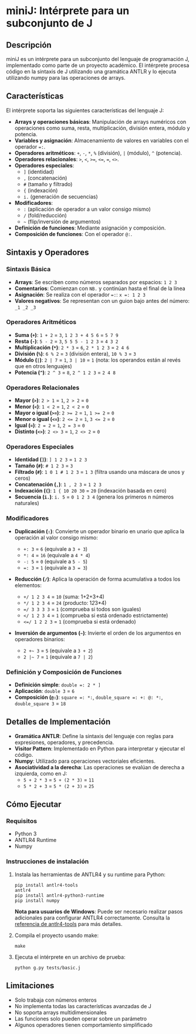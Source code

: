 # miniJ: Intérprete para un subconjunto de J

## Descripción

miniJ es un intérprete para un subconjunto del lenguaje de programación J, implementado como parte de un proyecto académico. El intérprete procesa código en la sintaxis de J utilizando una gramática ANTLR y lo ejecuta utilizando numpy para las operaciones de arrays.

## Características

El intérprete soporta las siguientes características del lenguaje J:

- **Arrays y operaciones básicas**: Manipulación de arrays numéricos con operaciones como suma, resta, multiplicación, división entera, módulo y potencia.
- **Variables y asignación**: Almacenamiento de valores en variables con el operador `=:`.
- **Operadores aritméticos**: `+`, `-`, `*`, `%` (división), `|` (módulo), `^` (potencia).
- **Operadores relacionales**: `>`, `<`, `>=`, `<=`, `=`, `<>`.
- **Operadores especiales**: 
  - `]` (identidad)
  - `,` (concatenación)
  - `#` (tamaño y filtrado)
  - `{` (indexación)
  - `i.` (generación de secuencias)
- **Modificadores**:
  - `:` (aplicación de operador a un valor consigo mismo)
  - `/` (fold/reducción)
  - `~` (flip/inversión de argumentos)
- **Definición de funciones**: Mediante asignación y composición.
- **Composición de funciones**: Con el operador `@:`.

## Sintaxis y Operadores

### Sintaxis Básica

- **Arrays**: Se escriben como números separados por espacios: `1 2 3`
- **Comentarios**: Comienzan con `NB.` y continúan hasta el final de la línea
- **Asignación**: Se realiza con el operador `=:`: `x =: 1 2 3`
- **Valores negativos**: Se representan con un guion bajo antes del número: `_1 _2 _3`

### Operadores Aritméticos

- **Suma (`+`)**: `1 + 2` = `3`, `1 2 3 + 4 5 6` = `5 7 9`
- **Resta (`-`)**: `5 - 2` = `3`, `5 5 5 - 1 2 3` = `4 3 2`
- **Multiplicación (`*`)**: `2 * 3` = `6`, `2 * 1 2 3` = `2 4 6`
- **División (`%`)**: `6 % 2` = `3` (división entera), `10 % 3` = `3`
- **Módulo (`|`)**: `2 | 7` = `1`, `3 | 10` = `1` (nota: los operandos están al revés que en otros lenguajes)
- **Potencia (`^`)**: `2 ^ 3` = `8`, `2 ^ 1 2 3` = `2 4 8`

### Operadores Relacionales

- **Mayor (`>`)**: `2 > 1` = `1`, `2 > 2` = `0`
- **Menor (`<`)**: `1 < 2` = `1`, `2 < 2` = `0`
- **Mayor o igual (`>=`)**: `2 >= 2` = `1`, `1 >= 2` = `0`
- **Menor o igual (`<=`)**: `2 <= 2` = `1`, `3 <= 2` = `0`
- **Igual (`=`)**: `2 = 2` = `1`, `2 = 3` = `0`
- **Distinto (`<>`)**: `2 <> 3` = `1`, `2 <> 2` = `0`

### Operadores Especiales

- **Identidad (`]`)**: `] 1 2 3` = `1 2 3`
- **Tamaño (`#`)**: `# 1 2 3` = `3`
- **Filtrado (`#`)**: `1 0 1 # 1 2 3` = `1 3` (filtra usando una máscara de unos y ceros)
- **Concatenación (`,`)**: `1 , 2 3` = `1 2 3`
- **Indexación (`{`)**: `1 { 10 20 30` = `20` (indexación basada en cero)
- **Secuencia (`i.`)**: `i. 5` = `0 1 2 3 4` (genera los primeros n números naturales)

### Modificadores

- **Duplicación (`:`)**: Convierte un operador binario en unario que aplica la operación al valor consigo mismo:
  - `+: 3` = `6` (equivale a `3 + 3`)
  - `*: 4` = `16` (equivale a `4 * 4`)
  - `-: 5` = `0` (equivale a `5 - 5`)
  - `=: 3` = `1` (equivale a `3 = 3`)

- **Reducción (`/`)**: Aplica la operación de forma acumulativa a todos los elementos:
  - `+/ 1 2 3 4` = `10` (suma: 1+2+3+4)
  - `*/ 1 2 3 4` = `24` (producto: 1*2*3*4)
  - `=/ 3 3 3 3` = `1` (comprueba si todos son iguales)
  - `</ 1 2 3 4` = `1` (comprueba si está ordenado estrictamente)
  - `<=/ 1 2 2 3` = `1` (comprueba si está ordenado)

- **Inversión de argumentos (`~`)**: Invierte el orden de los argumentos en operadores binarios:
  - `2 +~ 3` = `5` (equivale a `3 + 2`)
  - `2 |~ 7` = `1` (equivale a `7 | 2`)

### Definición y Composición de Funciones

- **Definición simple**: `double =: 2 * ]`
- **Aplicación**: `double 3` = `6`
- **Composición (`@:`)**: `square =: *:`, `double_square =: +: @: *:`, `double_square 3` = `18`

## Detalles de Implementación

- **Gramática ANTLR**: Define la sintaxis del lenguaje con reglas para expresiones, operadores, y precedencia.
- **Visitor Pattern**: Implementado en Python para interpretar y ejecutar el código.
- **Numpy**: Utilizado para operaciones vectoriales eficientes.
- **Asociatividad a la derecha**: Las operaciones se evalúan de derecha a izquierda, como en J:
  - `5 + 2 * 3` = `5 + (2 * 3)` = `11`
  - `5 * 2 + 3` = `5 * (2 + 3)` = `25`

## Cómo Ejecutar

### Requisitos
- Python 3
- ANTLR4 Runtime
- Numpy

### Instrucciones de instalación

1. Instala las herramientas de ANTLR4 y su runtime para Python:
   ```
   pip install antlr4-tools
   antlr4
   pip install antlr4-python3-runtime
   pip install numpy
   ```

   **Nota para usuarios de Windows**: Puede ser necesario realizar pasos adicionales para configurar ANTLR4 correctamente. Consulta la [referencia de antlr4-tools](https://github.com/antlr/antlr4-tools) para más detalles.

2. Compila el proyecto usando make:
   ```
   make
   ```

3. Ejecuta el intérprete en un archivo de prueba:
   ```
   python g.py tests/basic.j
   ```

## Limitaciones

- Solo trabaja con números enteros
- No implementa todas las características avanzadas de J
- No soporta arrays multidimensionales
- Las funciones solo pueden operar sobre un parámetro
- Algunos operadores tienen comportamiento simplificado
